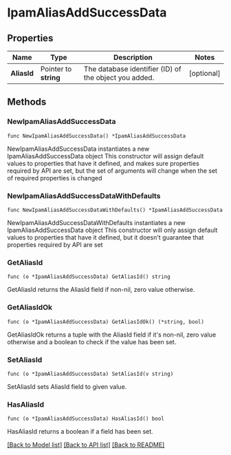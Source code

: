 # IpamAliasAddSuccessData

## Properties

Name | Type | Description | Notes
------------ | ------------- | ------------- | -------------
**AliasId** | Pointer to **string** | The database identifier (ID) of the object you added. | [optional] 

## Methods

### NewIpamAliasAddSuccessData

`func NewIpamAliasAddSuccessData() *IpamAliasAddSuccessData`

NewIpamAliasAddSuccessData instantiates a new IpamAliasAddSuccessData object
This constructor will assign default values to properties that have it defined,
and makes sure properties required by API are set, but the set of arguments
will change when the set of required properties is changed

### NewIpamAliasAddSuccessDataWithDefaults

`func NewIpamAliasAddSuccessDataWithDefaults() *IpamAliasAddSuccessData`

NewIpamAliasAddSuccessDataWithDefaults instantiates a new IpamAliasAddSuccessData object
This constructor will only assign default values to properties that have it defined,
but it doesn't guarantee that properties required by API are set

### GetAliasId

`func (o *IpamAliasAddSuccessData) GetAliasId() string`

GetAliasId returns the AliasId field if non-nil, zero value otherwise.

### GetAliasIdOk

`func (o *IpamAliasAddSuccessData) GetAliasIdOk() (*string, bool)`

GetAliasIdOk returns a tuple with the AliasId field if it's non-nil, zero value otherwise
and a boolean to check if the value has been set.

### SetAliasId

`func (o *IpamAliasAddSuccessData) SetAliasId(v string)`

SetAliasId sets AliasId field to given value.

### HasAliasId

`func (o *IpamAliasAddSuccessData) HasAliasId() bool`

HasAliasId returns a boolean if a field has been set.


[[Back to Model list]](../README.md#documentation-for-models) [[Back to API list]](../README.md#documentation-for-api-endpoints) [[Back to README]](../README.md)



